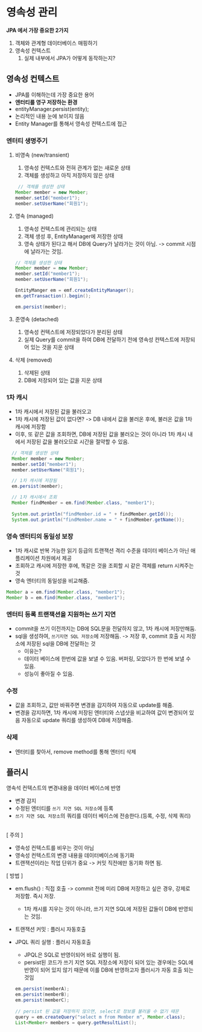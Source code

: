 # 영속성 관리 

**JPA 에서 가장 중요한 2가지**
1. 객체와 관계형 데이터베이스 매핑하기
2. 영속성 컨텍스트
   1. 실제 내부에서 JPA가 어떻게 동작하는지?

## 영속성 컨텍스트
* JPA를 이해하는데 가장 중요한 용어
* **엔터티를 영구 저장하는 환경**
* entityManager.persist(entity);
* 논리적인 내용 눈에 보이지 않음
* Entity Manager를 통해서 영속성 컨텍스트에 접근

### 엔터티 생명주기
1. 비영속 (new/transient)
   1. 영속성 컨텍스트와 전혀 관계가 없는 새로운 상태
   2. 객체를 생성하고 아직 저장하지 않은 상태
   ```java
    // 객체를 생성한 상태
   Member member = new Member;
   member.setId("member1");
   member.setUserName("회원1");
   
2. 영속 (managed)
   1. 영속성 컨텍스트에 관리되는 상태
   2. 객체 생성 후, EntityManager에 저장한 상태 
   3. 영속 상태가 된다고 해서 DB에 Query가 날라가는 것이 아님. -> commit 시점에 날라가는 것임.
   ```java
   // 객체를 생성한 상태
   Member member = new Member;
   member.setId("member1");
   member.setUserName("회원1");
   
   EntityManger em = emf.createEntityManager();
   em.getTransaction().begin();
   
   em.persist(member);
   
3. 준영속 (detached)
   1. 영속성 컨텍스트에 저장되었다가 분리된 상태
   2. 실제 Query를 commit을 하여 DB에 전달하기 전에 영속성 컨텍스트에 저장되어 있는 것을 지운 상태

4. 삭제 (removed)
   1. 삭제된 상태
   2. DB에 저장되어 있는 값을 지운 상태



### 1차 캐시
  * 1차 캐시에서 저장된 값을 불러오고
  * 1차 캐시에 저장된 값이 없다면? -> DB 내에서 값을 불러온 후에, 불러온 값을 1차 캐시에 저장함
  * 이후, 또 같은 값을 조회하면, DB에 저장된 값을 불러오는 것이 아니라 1차 캐시 내에서 저장된 값을 불러오므로 시간을 절약할 수 있음. 
 ```java
   // 객체를 생성한 상태
   Member member = new Member;
   member.setId("member1");
   member.setUserName("회원1");

   // 1차 캐시에 저장됨
   em.persist(member);
 
   // 1차 캐시에서 조회
   Member findMember = em.find(Member.class, "member1");
  
   System.out.println("findMember.id = " + findMember.getId());
   System.out.println("findMember.name = " + findMember.getName());
 ```
  
### 영속 엔터티의 동일성 보장
* 1차 캐시로 반복 가능한 읽기 등급의 트랜잭션 격리 수준을 데이터 베이스가 아닌 애플리케이션 차원에서 제공
* 조회하고 캐시에 저장한 후에, 똑같은 것을 조회할 시 같은 객체를 return 시켜주는 것
* 영속 엔터티의 동일성을 비교해줌. 
```java
Member a = em.find(Member.class, "member1");
Member b = em.find(Member.class, "member1");
```

### 엔터티 등록 트랜잭션을 지원하는 쓰기 지연
* commit을 쓰기 이전까지는 DB에 SQL문을 전달하지 않고, 1차 캐시에 저장만해둠.
* sql을 생성하여,  `쓰기지연 SQL 저장소`에 저장해둠. -> 저장 후, commit 호출 시 저장소에 저장된 sql을 DB에 전달하는 것
  * 이유는?
  * 데이터 베이스에 한번에 값을 보낼 수 있음. 버퍼링, 모았다가 한 번에 보낼 수 있음.
  * 성능이 좋아질 수 있음.

### 수정
* 값을 조회하고, 값만 바꿔주면 변경을 감지하여 자동으로 update를 해줌.
* 변경을 감지하면, 1차 캐시에 저장된 엔터티와 스냅샷을 비교하여 값이 변경되어 있음 자동으로 update 쿼리를 생성하여 DB에 저장해줌.

### 삭제
* 엔터티를 찾아서, remove method를 통해 엔터티 삭제

## 플러시 
영속석 컨텍스트의 변경내용을 데이터 베이스에 반영 
* 변경 감지
* 수정된 엔터티를 `쓰기 지연 SQL 저장소`에 등록
* `쓰기 지연 SQL 저장소`의 쿼리를 데이터 베이스에 전송한다.(등록, 수정, 삭제 쿼리)

<br>
[ 주의 ]

* 영속성 컨텍스트를 비우는 것이 아님
* 영속성 컨텍스트의 변경 내용을 데이터베이스에 동기화
* 트랜잭션이라는 작업 단위가 중요 -> 커밋 직전에만 동기화 하면 됨. 

[ 방법 ]
* em.flush() : 직접 호출 -> commit 전에 미리 DB에 저장하고 싶은 경우, 강제로 저장함. 즉시 저장.
  * 1차 캐시를 지우는 것이 아니라, 쓰기 지연 SQL에 저장된 값들이 DB에 반영되는 것임.
* 트랜잭션 커밋 : 플러시 자동호출
* JPQL 쿼리 실행 : 플러시 자동호출
   * JPQL은 SQL로 반영이되어 바로 실행이 됨.
   * persist된 코드가 쓰기 지연 SQL 저장소에 저장이 되어 있는 경우에는 SQL에 반영이 되어 있지 않기 때문에 이를 DB에 반영하고자 플러시가 자동 호출 되는 것임

  ```java     
  em.persist(memberA);
  em.persist(memberB);
  em.persist(memberC);
     
  // persist 된 값을 저장하지 않으면, select로 정보를 불러올 수 없기 때문
  query = em.createQuery("select m from Member m", Member.class);
  List<Member> members = query.getResultList();
   ```
    
  

